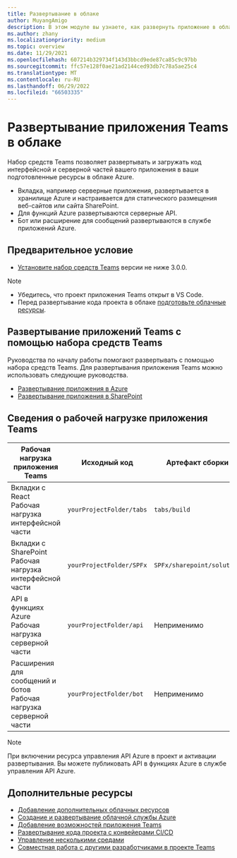 ```yaml
---
title: Развертывание в облаке
author: MuyangAmigo
description: В этом модуле вы узнаете, как развернуть приложение в облаке, Azure или SharePoint и развернуть приложения Teams с помощью Набора средств Teams.
ms.author: zhany
ms.localizationpriority: medium
ms.topic: overview
ms.date: 11/29/2021
ms.openlocfilehash: 607214b329734f143d3bbcd9ede87ca85c9c97bb
ms.sourcegitcommit: ffc57e128f0ae21ad2144ced93db7c78a5ae25c4
ms.translationtype: MT
ms.contentlocale: ru-RU
ms.lasthandoff: 06/29/2022
ms.locfileid: "66503335"
---
```

# <a name="deploy-teams-app-to-the-cloud"></a>Развертывание приложения Teams в облаке

Набор средств Teams позволяет развертывать и загружать код интерфейсной и серверной частей вашего приложения в ваши подготовленные ресурсы в облаке Azure.

* Вкладка, например серверные приложения, развертывается в хранилище Azure и настраивается для статического размещения веб-сайтов или сайта SharePoint.
* Для функций Azure развертываются серверные API.
* Бот или расширение для сообщений развертываются в службе приложений Azure.

## <a name="prerequisite"></a>Предварительное условие

* [Установите набор средств Teams](https://marketplace.visualstudio.com/items?itemName=TeamsDevApp.ms-teams-vscode-extension) версии не ниже 3.0.0.

> [!NOTE]
>
> * Убедитесь, что проект приложения Teams открыт в VS Code.
> * Перед развертывание кода проекта в облаке [подготовьте облачные ресурсы](provision.md).

## <a name="deploy-teams-apps-using-teams-toolkit"></a>Развертывание приложений Teams с помощью набора средств Teams

Руководства по началу работы помогают развертывать с помощью набора средств Teams. Для развертывания приложения Teams можно использовать следующие руководства.

* [Развертывание приложения в Azure](/microsoftteams/platform/sbs-gs-javascript?tabs=vscode%2Cvsc%2Cviscode%2Cvcode&tutorial-step=8&branch)
* [Развертывание приложения в SharePoint](/microsoftteams/platform/sbs-gs-spfx?tabs=vscode%2Cviscode&tutorial-step=4&branch)

## <a name="details-on-teams-app-workload"></a>Сведения о рабочей нагрузке приложения Teams

| Рабочая нагрузка приложения Teams | Исходный код | Артефакт сборки| Целевой ресурс |
|-------------|----------|---------------|---------------|
|Вкладки с React </br> Рабочая нагрузка интерфейсной части| `yourProjectFolder/tabs`| `tabs/build` |Хранилище Azure |
|Вкладки с SharePoint </br> Рабочая нагрузка интерфейсной части | `yourProjectFolder/SPFx`| `SPFx/sharepoint/solution` |Каталог приложений SharePoint |
|API в функциях Azure </br> Рабочая нагрузка серверной части | `yourProjectFolder/api`| Неприменимо |Функции Azure |
|Расширения для сообщений и ботов </br> Рабочая нагрузка серверной части | `yourProjectFolder/bot` | Неприменимо | Служба приложений Azure |

> [!NOTE]
> При включении ресурса управления API Azure в проект и активации развертывания. Вы можете публиковать API в функциях Azure в службе управления API Azure.

## <a name="see-also"></a>Дополнительные ресурсы

* [Добавление дополнительных облачных ресурсов](add-resource.md)
* [Создание и развертывание облачной службы Azure](/azure/cloud-services/cloud-services-how-to-create-deploy-portal)
* [Добавление возможностей приложения Teams](add-capability.md)
* [Развертывание кода проекта с конвейерами CI/CD](use-CICD-template.md)
* [Управление несколькими средами](TeamsFx-multi-env.md)
* [Совместная работа с другими разработчиками в проекте Teams](TeamsFx-collaboration.md)
